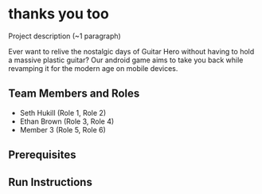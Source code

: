 # thanks you too

Project description (~1 paragraph)

Ever want to relive the nostalgic days of Guitar Hero without having to hold a massive plastic guitar? Our android game aims to take you back while revamping it for the modern age on mobile devices.

## Team Members and Roles

* Seth Hukill (Role 1, Role 2)
* Ethan Brown  (Role 3, Role 4)
* Member 3 (Role 5, Role 6)

## Prerequisites

## Run Instructions
